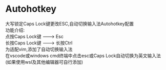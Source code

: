 # Autohotkey
大写锁定Caps Lock键更改ESC,自动切换输入法Autohotkey配置  
功能介绍:  
点按Caps Lock键  ---> Esc  
长按Caps Lock键  ---> 长按Ctrl  
为适配vim,添加了自动切换输入法  
在vscode或windows cmd终端中点击esc或Caps Lock自动切换为英文输入法  
(如果使用wsl及其他编辑器可自行添加)  
